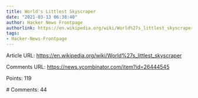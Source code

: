 ```yaml
---
title: World's Littlest Skyscraper
date: "2021-03-13 06:38:40"
author: Hacker News Frontpage
authorlink: https://en.wikipedia.org/wiki/World%27s_littlest_skyscraper
tags:
- Hacker-News-Frontpage
---
```


<p>Article URL: <a href="https://en.wikipedia.org/wiki/World%27s_littlest_skyscraper">https://en.wikipedia.org/wiki/World%27s_littlest_skyscraper</a></p>
<p>Comments URL: <a href="https://news.ycombinator.com/item?id=26444545">https://news.ycombinator.com/item?id=26444545</a></p>
<p>Points: 119</p>
<p># Comments: 44</p>
